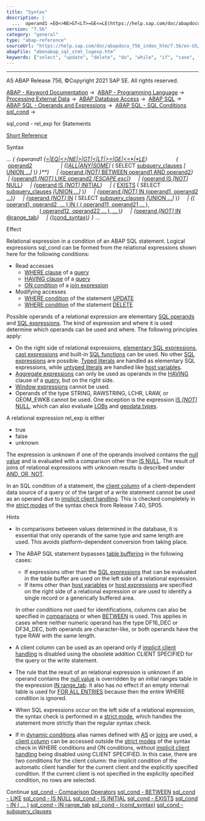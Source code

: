 ```yaml
---
title: "Syntax"
description: |
  ...  operand1 =EQ<>NE>GT<LT>=GE<=LE(https://help.sap.com/doc/abapdocu_756_index_htm/7.56/en-US/abenwhere_logexp_compare.htm)   operand2(https://help.sap.com/doc/abapdocu_756_index_htm/7.56/en-US/abenwhere_logexp_compare.htm)  ALLAN
version: "7.56"
category: "general"
type: "abap-reference"
sourceUrl: "https://help.sap.com/doc/abapdocu_756_index_htm/7.56/en-US/abenabap_sql_stmt_logexp.htm"
abapFile: "abenabap_sql_stmt_logexp.htm"
keywords: ["select", "update", "delete", "do", "while", "if", "case", "try", "data", "types", "internal-table", "abenabap", "sql", "stmt", "logexp"]
---
```


* * *

AS ABAP Release 756, ©Copyright 2021 SAP SE. All rights reserved.

[ABAP - Keyword Documentation](https://help.sap.com/doc/abapdocu_756_index_htm/7.56/en-US/abenabap.htm) →  [ABAP - Programming Language](https://help.sap.com/doc/abapdocu_756_index_htm/7.56/en-US/abenabap_reference.htm) →  [Processing External Data](https://help.sap.com/doc/abapdocu_756_index_htm/7.56/en-US/abenabap_language_external_data.htm) →  [ABAP Database Access](https://help.sap.com/doc/abapdocu_756_index_htm/7.56/en-US/abendb_access.htm) →  [ABAP SQL](https://help.sap.com/doc/abapdocu_756_index_htm/7.56/en-US/abenabap_sql.htm) →  [ABAP SQL - Operands and Expressions](https://help.sap.com/doc/abapdocu_756_index_htm/7.56/en-US/abenabap_sql_operands.htm) →  [ABAP SQL - SQL Conditions sql\_cond](https://help.sap.com/doc/abapdocu_756_index_htm/7.56/en-US/abenasql_cond.htm) → 

sql\_cond - rel\_exp for Statements

[Short Reference](https://help.sap.com/doc/abapdocu_756_index_htm/7.56/en-US/abensql_cond_shortref.htm)

Syntax

... *{* *{*operand1 *{*[\=*|*EQ*|*<>*|*NE*|*\>*|*GT*|*<*|*LT*|*\>=*|*GE*|*<=*|*LE](https://help.sap.com/doc/abapdocu_756_index_htm/7.56/en-US/abenwhere_logexp_compare.htm)*}*
                  *{*  [operand2](https://help.sap.com/doc/abapdocu_756_index_htm/7.56/en-US/abenwhere_logexp_compare.htm)
                  *|* *{*[*\[*ALL*|*ANY*|*SOME*\]*](https://help.sap.com/doc/abapdocu_756_index_htm/7.56/en-US/abenwhere_logexp_all_any_some.htm) ( SELECT [subquery\_clauses](https://help.sap.com/doc/abapdocu_756_index_htm/7.56/en-US/abenwhere_logexp_subquery.htm) *\[* [UNION ...](https://help.sap.com/doc/abapdocu_756_index_htm/7.56/en-US/abapunion.htm)*\]* )*}* *}**}*
    *|* *{*[operand *\[*NOT*\]* BETWEEN operand1 AND operand2](https://help.sap.com/doc/abapdocu_756_index_htm/7.56/en-US/abenwhere_logexp_interval.htm)*}*
    *|* *{*[operand1 *\[*NOT*\]* LIKE operand2 *\[*ESCAPE esc*\]*](https://help.sap.com/doc/abapdocu_756_index_htm/7.56/en-US/abenwhere_logexp_like.htm)*}*
    *|* *{*[operand IS *\[*NOT*\]* NULL](https://help.sap.com/doc/abapdocu_756_index_htm/7.56/en-US/abenwhere_logexp_null.htm)*}*
    *|* *{*[operand IS *\[*NOT*\]* INITIAL](https://help.sap.com/doc/abapdocu_756_index_htm/7.56/en-US/abenwhere_logexp_initial.htm)*}*
    *|* *{* [EXISTS](https://help.sap.com/doc/abapdocu_756_index_htm/7.56/en-US/abenwhere_logexp_exists.htm) ( SELECT [subquery\_clauses](https://help.sap.com/doc/abapdocu_756_index_htm/7.56/en-US/abenwhere_logexp_subquery.htm) *\[*[UNION ...](https://help.sap.com/doc/abapdocu_756_index_htm/7.56/en-US/abapunion.htm)*\]* )*}*
    *|* *{*[operand *\[*NOT*\]* IN (operand1, operand2 ...)](https://help.sap.com/doc/abapdocu_756_index_htm/7.56/en-US/abenwhere_logexp_operand_in.htm)*}*
    *|* *{*[operand *\[*NOT*\]* IN](https://help.sap.com/doc/abapdocu_756_index_htm/7.56/en-US/abenwhere_logexp_operand_in.htm) ( SELECT [subquery\_clauses](https://help.sap.com/doc/abapdocu_756_index_htm/7.56/en-US/abenwhere_logexp_subquery.htm) *\[*[UNION ...](https://help.sap.com/doc/abapdocu_756_index_htm/7.56/en-US/abapunion.htm)*\]* )*}*
    *|* *{*[( operand1, operand2, ... ) IN ( ( operand11, operand21 ... ),](https://help.sap.com/doc/abapdocu_756_index_htm/7.56/en-US/abenwhere_logexp_list_in.htm)
                                        [( operand12, operand22 ... ), ... )](https://help.sap.com/doc/abapdocu_756_index_htm/7.56/en-US/abenwhere_logexp_list_in.htm)*}*
    *|* *{*[operand *\[*NOT*\]* IN @range\_tab](https://help.sap.com/doc/abapdocu_756_index_htm/7.56/en-US/abenwhere_logexp_seltab.htm)*}*
    *|* *{*[(cond\_syntax)](https://help.sap.com/doc/abapdocu_756_index_htm/7.56/en-US/abenwhere_logexp_dynamic.htm)*}* *}* ...

Effect

Relational expression in a condition of an ABAP SQL statement. Logical expressions sql\_cond can be formed from the relational expressions shown here for the following conditions:

-   Read accesses
    -   [WHERE clause](https://help.sap.com/doc/abapdocu_756_index_htm/7.56/en-US/abapwhere.htm) of a [query](https://help.sap.com/doc/abapdocu_756_index_htm/7.56/en-US/abenquery_glosry.htm "Glossary Entry")
    -   [HAVING clause](https://help.sap.com/doc/abapdocu_756_index_htm/7.56/en-US/abaphaving_clause.htm) of a [query](https://help.sap.com/doc/abapdocu_756_index_htm/7.56/en-US/abenquery_glosry.htm "Glossary Entry")
    -   [ON condition](https://help.sap.com/doc/abapdocu_756_index_htm/7.56/en-US/abapselect_join.htm) of a [join expression](https://help.sap.com/doc/abapdocu_756_index_htm/7.56/en-US/abenjoin_expression_glosry.htm "Glossary Entry")
-   Modifying accesses
    -   [WHERE condition](https://help.sap.com/doc/abapdocu_756_index_htm/7.56/en-US/abapupdate_source.htm) of the statement [UPDATE](https://help.sap.com/doc/abapdocu_756_index_htm/7.56/en-US/abapupdate.htm)
    -   [WHERE condition](https://help.sap.com/doc/abapdocu_756_index_htm/7.56/en-US/abapdelete_where.htm) of the statement [DELETE](https://help.sap.com/doc/abapdocu_756_index_htm/7.56/en-US/abapdelete_dbtab.htm)

Possible operands of a relational expression are elementary [SQL operands](https://help.sap.com/doc/abapdocu_756_index_htm/7.56/en-US/abensql_operands.htm) and [SQL expressions](https://help.sap.com/doc/abapdocu_756_index_htm/7.56/en-US/abapsql_expr.htm). The kind of expression and where it is used determine which operands can be used and where. The following principles apply:

-   On the right side of relational expressions, [elementary SQL expressions](https://help.sap.com/doc/abapdocu_756_index_htm/7.56/en-US/abapsql_expr.htm), [cast expressions](https://help.sap.com/doc/abapdocu_756_index_htm/7.56/en-US/abensql_cast.htm) and built-in [SQL functions](https://help.sap.com/doc/abapdocu_756_index_htm/7.56/en-US/abensql_builtin_func.htm) can be used. No other [SQL expressions](https://help.sap.com/doc/abapdocu_756_index_htm/7.56/en-US/abapsql_expr.htm) are possible. [Typed literals](https://help.sap.com/doc/abapdocu_756_index_htm/7.56/en-US/abenabap_sql_typed_literals.htm) are handled as elementary SQL expressions, while [untyped literals](https://help.sap.com/doc/abapdocu_756_index_htm/7.56/en-US/abenabap_sql_untyped_literals.htm) are handled like [host variables](https://help.sap.com/doc/abapdocu_756_index_htm/7.56/en-US/abenabap_sql_host_variables.htm).
-   [Aggregate expressions](https://help.sap.com/doc/abapdocu_756_index_htm/7.56/en-US/abenaggregate_expression_glosry.htm "Glossary Entry") can only be used as operands in the [HAVING](https://help.sap.com/doc/abapdocu_756_index_htm/7.56/en-US/abaphaving_clause.htm) clause of a [query](https://help.sap.com/doc/abapdocu_756_index_htm/7.56/en-US/abenquery_glosry.htm "Glossary Entry"), but on the right side.
-   [Window expressions](https://help.sap.com/doc/abapdocu_756_index_htm/7.56/en-US/abenwindow_expression_glosry.htm "Glossary Entry") cannot be used.
-   Operands of the type STRING, RAWSTRING, LCHR, LRAW, or GEOM\_EWKB cannot be used. One exception is the expression [IS *\[*NOT*\]* NULL](https://help.sap.com/doc/abapdocu_756_index_htm/7.56/en-US/abenwhere_logexp_null.htm), which can also evaluate [LOBs](https://help.sap.com/doc/abapdocu_756_index_htm/7.56/en-US/abenlob_glosry.htm "Glossary Entry") and [geodata types](https://help.sap.com/doc/abapdocu_756_index_htm/7.56/en-US/abengeo_data_type_glosry.htm "Glossary Entry").

A relational expression rel\_exp is either

-   true
-   false
-   unknown

The expression is unknown if one of the operands involved contains the [null value](https://help.sap.com/doc/abapdocu_756_index_htm/7.56/en-US/abennull_value_glosry.htm "Glossary Entry") and is evaluated with a comparison other than [IS NULL](https://help.sap.com/doc/abapdocu_756_index_htm/7.56/en-US/abenwhere_logexp_null.htm). The result of joins of relational expressions with unknown results is described under [AND, OR, NOT](https://help.sap.com/doc/abapdocu_756_index_htm/7.56/en-US/abenwhere_logexp_andornot.htm).

In an SQL condition of a statement, the [client column](https://help.sap.com/doc/abapdocu_756_index_htm/7.56/en-US/abenclient_column_glosry.htm "Glossary Entry") of a client-dependent data source of a query or of the target of a write statement cannot be used as an operand due to [implicit client handling](https://help.sap.com/doc/abapdocu_756_index_htm/7.56/en-US/abenabap_sql_client_handling.htm). This is checked completely in the [strict modes](https://help.sap.com/doc/abapdocu_756_index_htm/7.56/en-US/abenabap_sql_strict_modes.htm) of the syntax check from Release 7.40, SP05.

Hints

-   In comparisons between values determined in the database, it is essential that only operands of the same type and same length are used. This avoids platform-dependent conversion from taking place.
-   The ABAP SQL statement bypasses [table buffering](https://help.sap.com/doc/abapdocu_756_index_htm/7.56/en-US/abentable_buffering_glosry.htm "Glossary Entry") in the following cases:
    
    -   If expressions other than the [SQL expressions](https://help.sap.com/doc/abapdocu_756_index_htm/7.56/en-US/abenbuffer_expressions.htm) that can be evaluated in the table buffer are used on the left side of a relational expression.
    -   If items other than [host variables](https://help.sap.com/doc/abapdocu_756_index_htm/7.56/en-US/abenhost_variable_glosry.htm "Glossary Entry") or [host expressions](https://help.sap.com/doc/abapdocu_756_index_htm/7.56/en-US/abenhost_expression_glosry.htm "Glossary Entry") are specified on the right side of a relational expression or are used to identify a single record or a generically buffered area.
    
    In other conditions not used for identifications, columns can also be specified in [comparisons](https://help.sap.com/doc/abapdocu_756_index_htm/7.56/en-US/abenwhere_logexp_compare.htm) or when [BETWEEN](https://help.sap.com/doc/abapdocu_756_index_htm/7.56/en-US/abenwhere_logexp_interval.htm) is used. This applies in cases where neither numeric operand has the type DF16\_DEC or DF34\_DEC, both operands are character-like, or both operands have the type RAW with the same length.
    
-   A client column can be used as an operand only if [implicit client handling](https://help.sap.com/doc/abapdocu_756_index_htm/7.56/en-US/abenabap_sql_client_handling.htm) is disabled using the obsolete addition CLIENT SPECIFIED for the query or the write statement.
-   The rule that the result of an relational expression is unknown if an operand contains the [null value](https://help.sap.com/doc/abapdocu_756_index_htm/7.56/en-US/abennull_value_glosry.htm "Glossary Entry") is overridden by an initial ranges table in the expression [IN range\_tab](https://help.sap.com/doc/abapdocu_756_index_htm/7.56/en-US/abenwhere_logexp_seltab.htm). It also has no effect if an empty internal table is used for [FOR ALL ENTRIES](https://help.sap.com/doc/abapdocu_756_index_htm/7.56/en-US/abenwhere_all_entries.htm) because then the entire WHERE condition is ignored.
-   When SQL expressions occur on the left side of a relational expression, the syntax check is performed in a [strict mode](https://help.sap.com/doc/abapdocu_756_index_htm/7.56/en-US/abenabap_sql_strictmode_750.htm), which handles the statement more strictly than the regular syntax check.
-   If in [dynamic conditions](https://help.sap.com/doc/abapdocu_756_index_htm/7.56/en-US/abenwhere_logexp_dynamic.htm) alias names defined with [AS](https://help.sap.com/doc/abapdocu_756_index_htm/7.56/en-US/abapfrom_clause.htm) or [joins](https://help.sap.com/doc/abapdocu_756_index_htm/7.56/en-US/abapfrom_clause.htm) are used, a [client column](https://help.sap.com/doc/abapdocu_756_index_htm/7.56/en-US/abenclient_column_glosry.htm "Glossary Entry") can be accessed outside the [strict modes](https://help.sap.com/doc/abapdocu_756_index_htm/7.56/en-US/abenabap_sql_strict_modes.htm) of the syntax check in WHERE conditions and ON conditions, without [implicit client handling](https://help.sap.com/doc/abapdocu_756_index_htm/7.56/en-US/abenabap_sql_client_handling.htm) being disabled using CLIENT SPECIFIED. In this case, there are two conditions for the client column: the implicit condition of the automatic client handler for the current client and the explicitly specified condition. If the current client is not specified in the explicitly specified condition, no rows are selected.

Continue
[sql\_cond - Comparison Operators](https://help.sap.com/doc/abapdocu_756_index_htm/7.56/en-US/abenwhere_logexp_compare.htm)
[sql\_cond - BETWEEN](https://help.sap.com/doc/abapdocu_756_index_htm/7.56/en-US/abenwhere_logexp_interval.htm)
[sql\_cond - LIKE](https://help.sap.com/doc/abapdocu_756_index_htm/7.56/en-US/abenwhere_logexp_like.htm)
[sql\_cond - IS NULL](https://help.sap.com/doc/abapdocu_756_index_htm/7.56/en-US/abenwhere_logexp_null.htm)
[sql\_cond - IS INITIAL](https://help.sap.com/doc/abapdocu_756_index_htm/7.56/en-US/abenwhere_logexp_initial.htm)
[sql\_cond - EXISTS](https://help.sap.com/doc/abapdocu_756_index_htm/7.56/en-US/abenwhere_logexp_exists.htm)
[sql\_cond - IN ( ... )](https://help.sap.com/doc/abapdocu_756_index_htm/7.56/en-US/abenwhere_logexp_in.htm)
[sql\_cond - IN range\_tab](https://help.sap.com/doc/abapdocu_756_index_htm/7.56/en-US/abenwhere_logexp_seltab.htm)
[sql\_cond - (cond\_syntax)](https://help.sap.com/doc/abapdocu_756_index_htm/7.56/en-US/abenwhere_logexp_dynamic.htm)
[sql\_cond - subquery\_clauses](https://help.sap.com/doc/abapdocu_756_index_htm/7.56/en-US/abenwhere_logexp_subquery.htm)